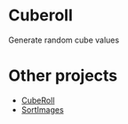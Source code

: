 # Cuberoll

Generate random cube values

# Other projects

- [CubeRoll](https://github.com/Melbinex/home-works/tree/Project1)
- [SortImages](https://github.com/Melbinex/home-works/tree/Project2)